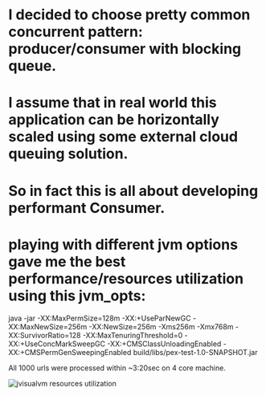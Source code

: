 # I decided to choose pretty common concurrent pattern: producer/consumer with blocking queue.
# I assume that in real world this application can be horizontally scaled using some external cloud queuing solution.
# So in fact this is all about developing performant Consumer.

# playing with different jvm options gave me the best performance/resources utilization using this jvm_opts:
java -jar -XX:MaxPermSize=128m -XX:+UseParNewGC -XX:MaxNewSize=256m -XX:NewSize=256m -Xms256m -Xmx768m 
-XX:SurvivorRatio=128 -XX:MaxTenuringThreshold=0 -XX:+UseConcMarkSweepGC -XX:+CMSClassUnloadingEnabled 
-XX:+CMSPermGenSweepingEnabled build/libs/pex-test-1.0-SNAPSHOT.jar

All 1000 urls were processed within ~3:20sec on 4 core machine.

![jvisualvm resources utilization](https://ibb.co/jYvqJH)
